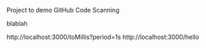 Project to demo GitHub Code Scanning

blablah

http://localhost:3000/toMillis?period=1s
http://localhost:3000/hello
